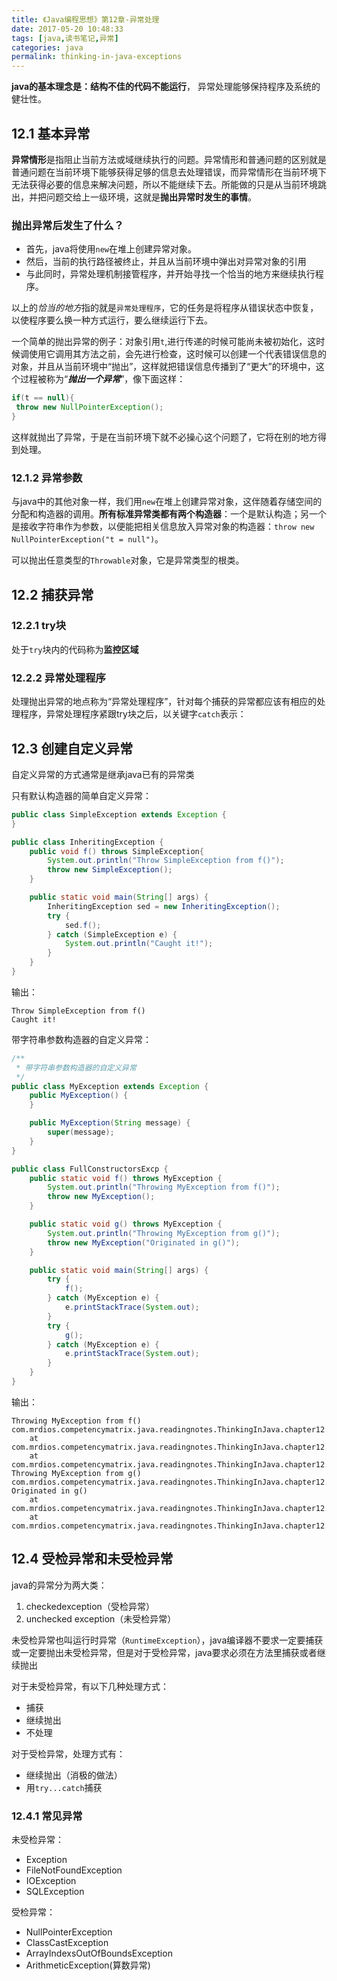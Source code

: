 ```yaml
---
title: 《Java编程思想》第12章-异常处理
date: 2017-05-20 10:48:33
tags: [java,读书笔记,异常]
categories: java
permalink: thinking-in-java-exceptions
---
```

**java的基本理念是：结构不佳的代码不能运行**，
异常处理能够保持程序及系统的健壮性。
<!--more-->
## 12.1 基本异常 ##

**异常情形**是指阻止当前方法或域继续执行的问题。异常情形和普通问题的区别就是普通问题在当前环境下能够获得足够的信息去处理错误，而异常情形在当前环境下无法获得必要的信息来解决问题，所以不能继续下去。所能做的只是从当前环境跳出，并把问题交给上一级环境，这就是**抛出异常时发生的事情**。

### 抛出异常后发生了什么？ ###

- 首先，java将使用`new`在堆上创建异常对象。
- 然后，当前的执行路径被终止，并且从当前环境中弹出对异常对象的引用
- 与此同时，异常处理机制接管程序，并开始寻找一个恰当的地方来继续执行程序。

以上的*恰当的地方*指的就是`异常处理程序`，它的任务是将程序从错误状态中恢复，以使程序要么换一种方式运行，要么继续运行下去。

一个简单的抛出异常的例子：对象引用`t`,进行传递的时候可能尚未被初始化，这时候调使用它调用其方法之前，会先进行检查，这时候可以创建一个代表错误信息的对象，并且从当前环境中“抛出”，这样就把错误信息传播到了“更大”的环境中，这个过程被称为“***抛出一个异常***”，像下面这样：

```java
if(t == null){
 throw new NullPointerException();
}
```
这样就抛出了异常，于是在当前环境下就不必操心这个问题了，它将在别的地方得到处理。

### 12.1.2 异常参数 ###

与java中的其他对象一样，我们用`new`在堆上创建异常对象，这伴随着存储空间的分配和构造器的调用。**所有标准异常类都有两个构造器**：一个是默认构造；另一个是接收字符串作为参数，以便能把相关信息放入异常对象的构造器：`throw new NullPointerException("t = null")`。

可以抛出任意类型的`Throwable`对象，它是异常类型的根类。

## 12.2 捕获异常 ##

### 12.2.1 try块 ###
处于`try`块内的代码称为**监控区域**

### 12.2.2 异常处理程序 ###

处理抛出异常的地点称为“异常处理程序”，针对每个捕获的异常都应该有相应的处理程序，异常处理程序紧跟try块之后，以关键字`catch`表示：

## 12.3 创建自定义异常 ##

自定义异常的方式通常是继承java已有的异常类

只有默认构造器的简单自定义异常：
```java
public class SimpleException extends Exception {
}

public class InheritingException {
    public void f() throws SimpleException{
        System.out.println("Throw SimpleException from f()");
        throw new SimpleException();
    }

    public static void main(String[] args) {
        InheritingException sed = new InheritingException();
        try {
            sed.f();
        } catch (SimpleException e) {
            System.out.println("Caught it!");
        }
    }
}
```
输出：
```
Throw SimpleException from f()
Caught it!
```

带字符串参数构造器的自定义异常：

```java
/**
 * 带字符串参数构造器的自定义异常
 */
public class MyException extends Exception {
    public MyException() {
    }

    public MyException(String message) {
        super(message);
    }
}

public class FullConstructorsExcp {
    public static void f() throws MyException {
        System.out.println("Throwing MyException from f()");
        throw new MyException();
    }

    public static void g() throws MyException {
        System.out.println("Throwing MyException from g()");
        throw new MyException("Originated in g()");
    }

    public static void main(String[] args) {
        try {
            f();
        } catch (MyException e) {
            e.printStackTrace(System.out);
        }
        try {
            g();
        } catch (MyException e) {
            e.printStackTrace(System.out);
        }
    }
}
```
输出：
```
Throwing MyException from f()
com.mrdios.competencymatrix.java.readingnotes.ThinkingInJava.chapter12.MyException
	at com.mrdios.competencymatrix.java.readingnotes.ThinkingInJava.chapter12.FullConstructorsExcp.f(FullConstructorsExcp.java:10)
	at com.mrdios.competencymatrix.java.readingnotes.ThinkingInJava.chapter12.FullConstructorsExcp.main(FullConstructorsExcp.java:20)
Throwing MyException from g()
com.mrdios.competencymatrix.java.readingnotes.ThinkingInJava.chapter12.MyException: Originated in g()
	at com.mrdios.competencymatrix.java.readingnotes.ThinkingInJava.chapter12.FullConstructorsExcp.g(FullConstructorsExcp.java:15)
	at com.mrdios.competencymatrix.java.readingnotes.ThinkingInJava.chapter12.FullConstructorsExcp.main(FullConstructorsExcp.java:25)
```

## 12.4 受检异常和未受检异常 ##

java的异常分为两大类：

1. checkedexception（受检异常）
2. unchecked exception（未受检异常）

未受检异常也叫运行时异常（`RuntimeException`），java编译器不要求一定要捕获或一定要抛出未受检异常，但是对于受检异常，java要求必须在方法里捕获或者继续抛出

对于未受检异常，有以下几种处理方式：
- 捕获
- 继续抛出
- 不处理

对于受检异常，处理方式有：
- 继续抛出（消极的做法）
- 用`try...catch`捕获

### 12.4.1 常见异常 ###

未受检异常：
- Exception
- FileNotFoundException
- IOException
- SQLException

受检异常：
- NullPointerException
- ClassCastException
- ArrayIndexsOutOfBoundsException
- ArithmeticException(算数异常)

